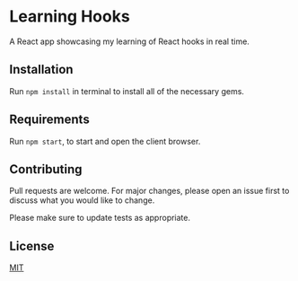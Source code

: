 # Learning Hooks

A React app showcasing my learning of React hooks in real time.

## Installation

Run `npm install` in terminal to install all of the necessary gems.

## Requirements

Run `npm start`, to start and open the client browser.

## Contributing
Pull requests are welcome. For major changes, please open an issue first to discuss what you would like to change.

Please make sure to update tests as appropriate.

## License
[MIT](https://choosealicense.com/licenses/mit/)
